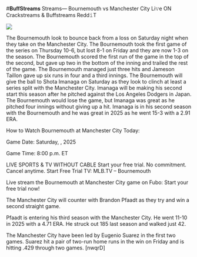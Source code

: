 #𝐁𝐮𝐟𝐟𝐒𝐭𝐫𝐞𝐚𝐦𝐬 Streams— Bournemouth vs Manchester City Li𝚟e ON Crackstreams & Buffstreams Redd𝚒T  
  
  
[![](https://i.imgur.com/qSNzIqt.png)](https://movie.rssnews.media/kAlBtLH.php)  
  
The Bournemouth look to bounce back from a loss on Saturday night when they take on the Manchester City. The Bournemouth took the first game of the series on Thursday 10-6, but lost 8-1 on Friday and they are now 1-3 on the season. The Bournemouth scored the first run of the game in the top of the second, but gave up two in the bottom of the inning and trailed the rest of the game. The Bournemouth managed just three hits and Jameson Taillon gave up six runs in four and a third innings. The Bournemouth will give the ball to Shota Imanaga on Saturday as they look to clinch at least a series split with the Manchester City. Imanaga will be making his second start this season after he pitched against the Los Angeles Dodgers in Japan. The Bournemouth would lose the game, but Imanaga was great as he pitched four innings without giving up a hit. Imanaga is in his second season with the Bournemouth and he was great in 2025 as he went 15-3 with a 2.91 ERA.

How to Watch Bournemouth at Manchester City Today:

Game Date: Saturday, , 2025

Game Time: 8:00 p.m. ET

LIVE SPORTS & TV WITHOUT CABLE
Start your free trial. No commitment. Cancel anytime.
Start Free Trial
TV: MLB.TV – Bournemouth

Live stream the Bournemouth at Manchester City game on Fubo: Start your free trial now!

The Manchester City will counter with Brandon Pfaadt as they try and win a second straight game.

Pfaadt is entering his third season with the Manchester City. He went 11-10 in 2025 with a 4.71 ERA. He struck out 185 last season and walked just 42.

The Manchester City have been led by Eugenio Suarez in the first two games. Suarez hit a pair of two-run home runs in the win on Friday and is hitting .429 through two games. [nwqrD]